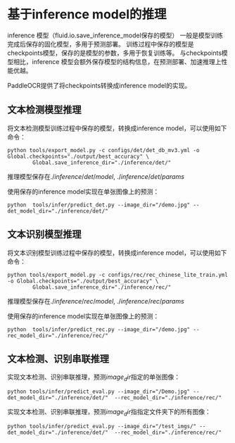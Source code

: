 
# 基于inference model的推理

inference 模型（fluid.io.save_inference_model保存的模型）
一般是模型训练完成后保存的固化模型，多用于预测部署。
训练过程中保存的模型是checkpoints模型，保存的是模型的参数，多用于恢复训练等。
与checkpoints模型相比，inference 模型会额外保存模型的结构信息，在预测部署、加速推理上性能优越。

PaddleOCR提供了将checkpoints转换成inference model的实现。


## 文本检测模型推理

将文本检测模型训练过程中保存的模型，转换成inference model，可以使用如下命令：

```
python tools/export_model.py -c configs/det/det_db_mv3.yml -o Global.checkpoints="./output/best_accuracy" \
        Global.save_inference_dir="./inference/det/"
```

推理模型保存在$./inference/det/model$, $./inference/det/params$

使用保存的inference model实现在单张图像上的预测：

```
python  tools/infer/predict_det.py --image_dir="/demo.jpg" --det_model_dir="./inference/det/"
```


## 文本识别模型推理

将文本识别模型训练过程中保存的模型，转换成inference model，可以使用如下命令：

```
python tools/export_model.py -c configs/rec/rec_chinese_lite_train.yml -o Global.checkpoints="./output/best_accuracy" \
        Global.save_inference_dir="./inference/rec/"
```

推理模型保存在$./inference/rec/model$, $./inference/rec/params$

使用保存的inference model实现在单张图像上的预测：

```
python  tools/infer/predict_rec.py --image_dir="/demo.jpg" --rec_model_dir="./inference/rec/"
```

## 文本检测、识别串联推理

实现文本检测、识别串联推理，预测$image_dir$指定的单张图像：
```
python tools/infer/predict_eval.py --image_dir="/Demo.jpg" --det_model_dir="./inference/det/"  --rec_model_dir="./inference/rec/"
```

实现文本检测、识别串联推理，预测$image_dir$指指定文件夹下的所有图像：

```
python tools/infer/predict_eval.py --image_dir="/test_imgs/" --det_model_dir="./inference/det/"  --rec_model_dir="./inference/rec/"
```
